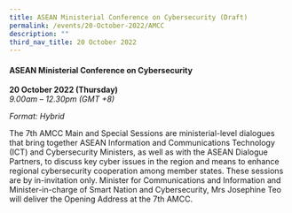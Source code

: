 ```yaml
---
title: ASEAN Ministerial Conference on Cybersecurity (Draft)
permalink: /events/20-October-2022/AMCC
description: ""
third_nav_title: 20 October 2022
---
```

#### **ASEAN Ministerial Conference on Cybersecurity**

**20 October 2022 (Thursday)**  
*9.00am – 12.30pm (GMT +8)*

*Format: Hybrid*

 The 7th AMCC Main and Special Sessions are ministerial-level dialogues that bring together ASEAN Information and Communications Technology (ICT) and Cybersecurity Ministers, as well as with the ASEAN Dialogue Partners, to discuss key cyber issues in the region and means to enhance regional cybersecurity cooperation among member states. These sessions are by in-invitation only. Minister for Communications and Information and Minister-in-charge of Smart Nation and Cybersecurity, Mrs Josephine Teo will deliver the Opening Address at the 7th AMCC.
